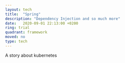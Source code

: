 ```yaml
---
layout: tech
title:  "Spring"
description: "Dependency Injection and so much more"
date:   2020-09-01 22:13:00 +0200
ring: trial
quadrant: framework
moved: no
type: tech
---
```


A story about kubernetes